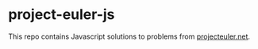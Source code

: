 # project-euler-js
This repo contains Javascript solutions to problems from <a href="https://projecteuler.net/">projecteuler.net</a>.

